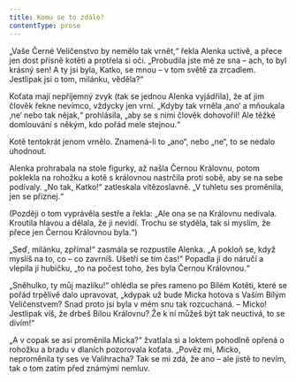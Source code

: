 ```yaml
---
title: Komu se to zdálo?
contentType: prose
---
```


„Vaše Černé Veličenstvo by nemělo tak vrnět,“ řekla Alenka uctivě, a přece jen dost přísně kotěti a protřela si oči. „Probudila jste mě ze sna – ach, to byl krásný sen! A ty jsi byla, Katko, se mnou – v tom světě za zrcadlem. Jestlipak jsi o tom, milánku, věděla?“

  

Koťata mají nepříjemný zvyk (tak se jednou Alenka vyjádřila), že ať jim člověk řekne nevímco, vždycky jen vrní. „Kdyby tak vrněla ‚ano‘ a mňoukala ‚ne‘ nebo tak nějak,“ prohlásila, „aby se s nimi člověk dohovořil! Ale těžké domlouvání s někým, kdo pořád mele stejnou.“

Kotě tentokrát jenom vrnělo. Znamená-li to „ano“, nebo „ne“, to se nedalo uhodnout.

Alenka prohrabala na stole figurky, až našla Černou Královnu, potom poklekla na rohožku a kotě s královnou nastrčila proti sobě, aby se na sebe podívaly. „No tak, Katko!“ zatleskala vítězoslavně. „V tuhletu ses proměnila, jen se přiznej.“

(Později o tom vyprávěla sestře a řekla: „Ale ona se na Královnu nedívala. Kroutila hlavou a dělala, že ji nevidí. Trochu se styděla, tak si myslím, že přece jen Černou Královnou byla.“)

„Seď, milánku, zpříma!“ zasmála se rozpustile Alenka. „A pokloň se, když myslíš na to, co – co zavrníš. Ušetří se tím čas!“ Popadla ji do náručí a vlepila jí hubičku, „to na počest toho, žes byla Černou Královnou.“

„Sněhulko, ty můj mazlíku!“ ohlédla se přes rameno po Bílém Kotěti, které se pořád trpělivě dalo upravovat, „kdypak už bude Micka hotova s Vaším Bílým Veličenstvem? Snad proto jsi byla v mém snu tak rozcuchaná. – Micko! Jestlipak víš, že drbeš Bílou Královnu? Že k ní můžeš být tak neuctivá, to se divím!“

„A v copak se asi proměnila Micka?“ žvatlala si a loktem pohodlně opřená o rohožku a bradu v dlaních pozorovala koťata. „Pověz mi, Micko, neproměnila ty ses ve Valihracha? Tak se mi zdá, že ano – ale jistě to nevím, tak o tom zatím před známými nemluv.
